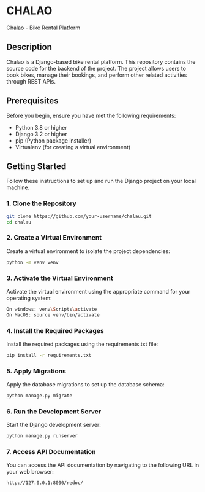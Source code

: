 # CHALAO

Chalao - Bike Rental Platform

## Description

Chalao is a Django-based bike rental platform. This repository contains the source code for the backend of the project. The project allows users to book bikes, manage their bookings, and perform other related activities through REST APIs.

## Prerequisites

Before you begin, ensure you have met the following requirements:

- Python 3.8 or higher
- Django 3.2 or higher
- pip (Python package installer)
- Virtualenv (for creating a virtual environment)

## Getting Started

Follow these instructions to set up and run the Django project on your local machine.

### 1. Clone the Repository

```bash
git clone https://github.com/your-username/chalau.git
cd chalau
```

### 2. Create a Virtual Environment

Create a virtual environment to isolate the project dependencies:

```bash
python -m venv venv
```

### 3. Activate the Virtual Environment

Activate the virtual environment using the appropriate command for your operating system:

```bash
On windows: venv\Scripts\activate
On MacOS: source venv/bin/activate
```

### 4. Install the Required Packages

Install the required packages using the requirements.txt file:

```bash
pip install -r requirements.txt
```

### 5. Apply Migrations

Apply the database migrations to set up the database schema:

```bash
python manage.py migrate
```

### 6. Run the Development Server

Start the Django development server:

```bash
python manage.py runserver
```

### 7. Access API Documentation

You can access the API documentation by navigating to the following URL in your web browser:

```bash
http://127.0.0.1:8000/redoc/
```



